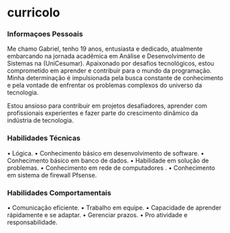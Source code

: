 # curricolo

### Informaçoes Pessoais 

Me chamo Gabriel, tenho 19 anos, entusiasta e dedicado, atualmente embarcando na jornada acadêmica em Análise e Desenvolvimento de Sistemas na (UniCesumar). Apaixonado por desafios tecnológicos, estou comprometido em aprender e contribuir para o mundo da programação. Minha determinação é impulsionada pela busca constante de conhecimento e pela vontade de enfrentar os problemas complexos do universo da tecnologia.

Estou ansioso para contribuir em projetos desafiadores, aprender com profissionais experientes e fazer parte do crescimento dinâmico da indústria de tecnologia.

### Habilidades Técnicas
• Lógica.
• Conhecimento básico em desenvolvimento de software.
• Conhecimento básico em banco de dados.
• Habilidade em solução de problemas.
• Conhecimento em rede de computadores .
• Conhecimento em sistema de firewall Pfsense.

### Habilidades Comportamentais
• Comunicação eficiente.
• Trabalho em equipe.
• Capacidade de aprender rápidamente e se adaptar.
• Gerenciar prazos.
• Pro atividade e responsabilidade.



